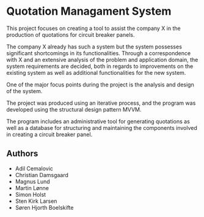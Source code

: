 # Quotation Managament System

This project focuses on creating a tool to assist
the company X in the production of
quotations for circuit breaker panels. 

The company X already has such a system but the
system possesses significant shortcomings in its
functionalities. Through a correspondence with
X and an extensive analysis of the problem
and application domain, the system requirements
are decided, both in regards to improvements
on the existing system as well as additional
functionalities for the new system. 

One of the major focus points during the project is
the analysis and design of the system. 

The project was produced using an iterative process, and the
program was developed using the structural design
pattern MVVM. 

The program includes an administrative tool for generating quotations as
well as a database for structuring and maintaining
the components involved in creating a circuit
breaker panel.


## Authors

- Adil Cemalovic
- Christian Damsgaard
- Magnus Lund
- Martin Lønne
- Simon Holst
- Sten Kirk Larsen
- Søren Hjorth Boelskifte
